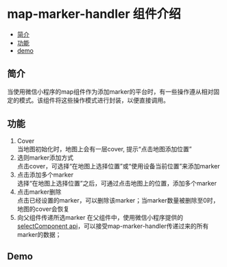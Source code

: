 # map-marker-handler 组件介绍
- [简介](#简介)
- [功能](#功能)
- [demo](#demo)
## 简介
当使用微信小程序的map组件作为添加marker的平台时，有一些操作遵从相对固定的模式。该组件将这些操作模式进行封装，以便直接调用。
## 功能
1. Cover  
当地图初始化时，地图上会有一层cover, 提示“点击地图添加位置”
2. 选则marker添加方式  
点击cover，可选择“在地图上选择位置”或“使用设备当前位置”来添加marker
3. 点击添加多个marker  
选择“在地图上选择位置”之后，可通过点击地图上的位置，添加多个marker
4. 点击marker删除  
点击已经设置的marker，可以删除该marker；当marker数量被删除至0时，地图的cover会恢复
5. 向父组件传递所选marker
在父组件中，使用微信小程序提供的[selectComponent api](https://developers.weixin.qq.com/miniprogram/dev/framework/custom-component/events.html)，可以接受map-marker-handler传递过来的所有marker的数据；
## Demo